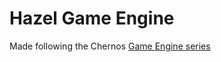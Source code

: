 # Hazel Game Engine

Made following the Chernos [Game Engine series](https://www.youtube.com/playlist?list=PLlrATfBNZ98dC-V-N3m0Go4deliWHPFwT)
